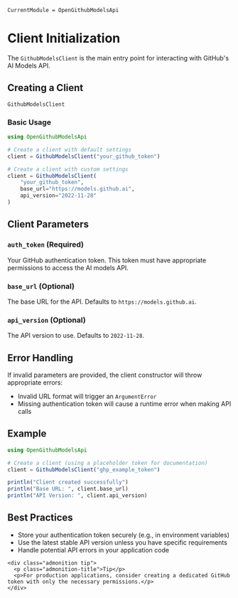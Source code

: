 ```@meta
CurrentModule = OpenGithubModelsApi
```
# Client Initialization

The `GithubModelsClient` is the main entry point for interacting with GitHub's AI Models API.

## Creating a Client

```@docs
GithubModelsClient
```

### Basic Usage

```julia
using OpenGithubModelsApi

# Create a client with default settings
client = GithubModelsClient("your_github_token")

# Create a client with custom settings
client = GithubModelsClient(
    "your_github_token",
    base_url="https://models.github.ai",
    api_version="2022-11-28"
)
```

## Client Parameters

### `auth_token` (Required)

Your GitHub authentication token. This token must have appropriate permissions to access the AI models API.

### `base_url` (Optional)

The base URL for the API. Defaults to `https://models.github.ai`.

### `api_version` (Optional)

The API version to use. Defaults to `2022-11-28`.

## Error Handling

If invalid parameters are provided, the client constructor will throw appropriate errors:

- Invalid URL format will trigger an `ArgumentError`
- Missing authentication token will cause a runtime error when making API calls

## Example

```julia
using OpenGithubModelsApi

# Create a client (using a placeholder token for documentation)
client = GithubModelsClient("ghp_example_token")

println("Client created successfully")
println("Base URL: ", client.base_url)
println("API Version: ", client.api_version)
```

## Best Practices

- Store your authentication token securely (e.g., in environment variables)
- Use the latest stable API version unless you have specific requirements
- Handle potential API errors in your application code

```@raw html
<div class="admonition tip">
  <p class="admonition-title">Tip</p>
  <p>For production applications, consider creating a dedicated GitHub token with only the necessary permissions.</p>
</div>
```